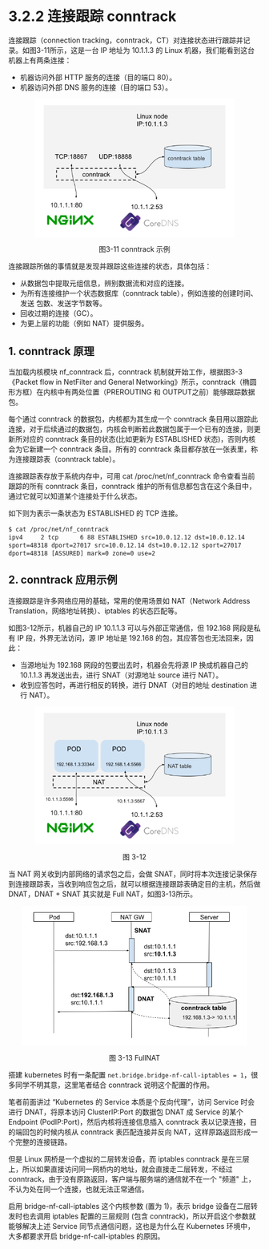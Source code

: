 # 3.2.2 连接跟踪 conntrack

连接跟踪（connection tracking，conntrack，CT）对连接状态进行跟踪并记录。如图3-11所示，这是一台 IP 地址为 10.1.1.3 的 Linux 机器，我们能看到这台机器上有两条连接：

- 机器访问外部 HTTP 服务的连接（目的端口 80）。
- 机器访问外部 DNS 服务的连接（目的端口 53）。

<div  align="center">
	<img src="../assets/conntrack.png" width = "400"  align=center />
	<p>图3-11 conntrack 示例</p>
</div>

连接跟踪所做的事情就是发现并跟踪这些连接的状态，具体包括：

- 从数据包中提取元组信息，辨别数据流和对应的连接。
- 为所有连接维护一个状态数据库（conntrack table），例如连接的创建时间、发送 包数、发送字节数等。
- 回收过期的连接（GC）。
- 为更上层的功能（例如 NAT）提供服务。

## 1. conntrack 原理

当加载内核模块 nf_conntrack 后，conntrack 机制就开始工作，根据图3-3《Packet flow in NetFilter and General Networking》所示，conntrack（椭圆形方框）在内核中有两处位置（PREROUTING 和 OUTPUT之前）能够跟踪数据包。

每个通过 conntrack 的数据包，内核都为其生成一个 conntrack 条目用以跟踪此连接，对于后续通过的数据包，内核会判断若此数据包属于一个已有的连接，则更新所对应的 conntrack 条目的状态(比如更新为 ESTABLISHED 状态)，否则内核会为它新建一个 conntrack 条目。所有的 conntrack 条目都存放在一张表里，称为连接跟踪表（conntrack table）。

连接跟踪表存放于系统内存中，可用 cat /proc/net/nf_conntrack 命令查看当前跟踪的所有 conntrack 条目，conntrack 维护的所有信息都包含在这个条目中，通过它就可以知道某个连接处于什么状态。

如下则为表示一条状态为 ESTABLISHED 的 TCP 连接。
```plain
$ cat /proc/net/nf_conntrack
ipv4     2 tcp      6 88 ESTABLISHED src=10.0.12.12 dst=10.0.12.14 sport=48318 dport=27017 src=10.0.12.14 dst=10.0.12.12 sport=27017 dport=48318 [ASSURED] mark=0 zone=0 use=2
```

## 2. conntrack 应用示例 

连接跟踪是许多网络应用的基础，常用的使用场景如 NAT（Network Address Translation，网络地址转换）、iptables 的状态匹配等。

如图3-12所示，机器自己的 IP 10.1.1.3 可以与外部正常通信，但 192.168 网段是私有 IP 段，外界无法访问，源 IP 地址是 192.168 的包，其应答包也无法回来，因此：

- 当源地址为 192.168 网段的包要出去时，机器会先将源 IP 换成机器自己的 10.1.1.3 再发送出去，进行 SNAT（对源地址 source 进行 NAT）。
- 收到应答包时，再进行相反的转换，进行 DNAT（对目的地址 destination 进行 NAT）。

<div  align="center">
	<img src="../assets/nat.png" width = "400"  align=center />
	<p>图 3-12</p>
</div>

当 NAT 网关收到内部网络的请求包之后，会做 SNAT，同时将本次连接记录保存到连接跟踪表，当收到响应包之后，就可以根据连接跟踪表确定目的主机，然后做 DNAT，DNAT + SNAT 其实就是 Full NAT，如图3-13所示。

<div  align="center">
	<img src="../assets/conntrack-nat.png" width = "450"  align=center />
	<p>图 3-13 FullNAT</p>
</div>


搭建 kubernetes 时有一条配置 `net.bridge.bridge-nf-call-iptables = 1`，很多同学不明其意，这里笔者结合 conntrack 说明这个配置的作用。

笔者前面讲过 “Kubernetes 的 Service 本质是个反向代理”，访问 Service 时会进行 DNAT，将原本访问 ClusterIP:Port 的数据包 DNAT 成 Service 的某个 Endpoint (PodIP:Port)，然后内核将连接信息插入 conntrack 表以记录连接，目的端回包的时候内核从 conntrack 表匹配连接并反向 NAT，这样原路返回形成一个完整的连接链路。

但是 Linux 网桥是一个虚拟的二层转发设备，而 iptables conntrack 是在三层上，所以如果直接访问同一网桥内的地址，就会直接走二层转发，不经过 conntrack，由于没有原路返回，客户端与服务端的通信就不在一个 "频道" 上，不认为处在同一个连接，也就无法正常通信。

启用 bridge-nf-call-iptables 这个内核参数 (置为 1)，表示 bridge 设备在二层转发时也去调用 iptables 配置的三层规则 (包含 conntrack)，所以开启这个参数就能够解决上述 Service 同节点通信问题，这也是为什么在 Kubernetes 环境中，大多都要求开启 bridge-nf-call-iptables 的原因。

